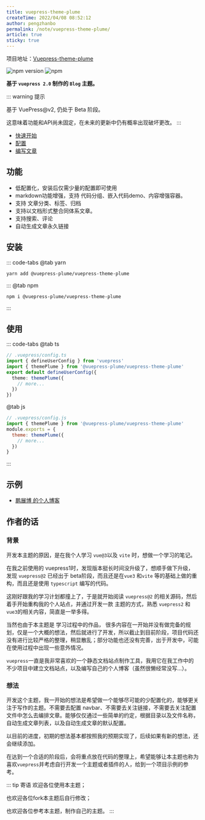 ```yaml
---
title: vuepress-theme-plume
createTime: 2022/04/08 08:52:12
author: pengzhanbo
permalink: /note/vuepress-theme-plume/
article: true
sticky: true
---
```


项目地址：[Vuepress-theme-plume](https://github.com/pengzhanbo/vuepress-theme-plume)

![npm version](https://badge.fury.io/js/@vuepress-plume%2Fvuepress-theme-plume.svg)
![npm](https://img.shields.io/npm/dy/@vuepress-plume/vuepress-theme-plume?style=flat)

__基于 `vuepress 2.0` 制作的 `Blog` 主题。__

::: warning 提示

基于 VuePress@v2, 仍处于 Beta 阶段。

这意味着功能和API尚未固定，在未来的更新中仍有概率出现破坏更改。
:::

- [快速开始](/note/vuepress-theme-plume/quick-start/)
- [配置](/note/vuepress-theme-plume/theme-config/)
- [编写文章](/note/vuepress-theme-plume/write-article/)

## 功能

- 低配置化，安装后仅需少量的配置即可使用
- markdown功能增强，支持 代码分组、嵌入代码demo、内容增强容器。
- 支持 文章分类、标签、归档
- 支持以文档形式整合同体系文章。
- 支持搜索、评论
- 自动生成文章永久链接

## 安装

::: code-tabs
@tab yarn
``` sh
yarn add @vuepress-plume/vuepress-theme-plume
```
:::
@tab npm
``` sh
npm i @vuepress-plume/vuepress-theme-plume
```
:::

## 使用

::: code-tabs
@tab ts
``` ts
// .vuepress/config.ts
import { defineUserConfig } from 'vuepress'
import { themePlume } from '@vuepress-plume/vuepress-theme-plume'
export default defineUserConfig({
  theme: themePlume({
    // more...
  })
})
```

@tab js
``` js
// .vuepress/config.js
import { themePlume } from '@vuepress-plume/vuepress-theme-plume'
module.exports = {
  theme: themePlume({
    // more...
  })
}
```
:::

## 示例

- [鹏展博 的个人博客](https://pengzhanbo.cn)

## 作者的话

### 背景
开发本主题的原因，是在我个人学习 `vue@3`以及 `vite` 时，想做一个学习的笔记。

在我之前使用的 vuepress1时，发现版本挺长时间没升级了，想顺手做下升级，发现 `vuepress@2` 已经出于 beta阶段，而且还是在`vue3` 和`vite` 等的基础上做的重构，而且还是使用 `typescript` 编写的代码。

这刚好跟我的学习计划都撞上了，于是就开始阅读 `vuepress@2` 的相关源码，然后着手开始重构我的个人站点，并通过开发一款 主题的方式，熟悉 `vuepress2` 和 `vue3`的相关内容，简直是一举多得。

当然也由于本主题是 学习过程中的作品， 很多内容在一开始并没有做完备的规划，仅是一个大概的想法，然后就进行了开发，所以截止到目前阶段，项目代码还没有进行比较严格的整理，稍显散乱；部分功能也还没有完善，出于开发中，可能在使用过程中出现一些意外情况。

`vuepress`一直是我非常喜欢的一个静态文档站点制作工具，我用它在我工作中的不少项目中建立文档站点，以及编写自己的个人博客（虽然很懒经常没写...）。

### 想法
开发这个主题，我一开始的想法是希望做一个能够尽可能的少配置化的，能够更关注于写作的主题。不需要去配置 navbar、不需要去关注链接，不需要去关注配置文件中怎么去编排文章。能够仅仅通过一些简单的约定，根据目录以及文件名称，自动生成文章列表，以及自动生成文章的默认配置。

以目前的进度，初期的想法基本都按照我的预期实现了，后续如果有新的想法，还会继续添加。

在达到一个合适的阶段后，会将重点放在代码的整理上，希望能够让本主题也称为喜欢`vuepress`并考虑自行开发一个主题或者插件的人，给到一个项目示例的参考。

::: tip 寄语
欢迎各位使用本主题；

也欢迎各位fork本主题后自行修改；

也欢迎各位参考本主题，制作自己的主题。
:::
